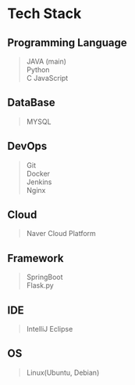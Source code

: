 # Tech Stack
## Programming Language
> JAVA (main)    
> Python  
> C
> JavaScript
## DataBase
> MYSQL
## DevOps
> Git  
> Docker  
> Jenkins  
> Nginx
## Cloud
> Naver Cloud Platform
## Framework
> SpringBoot  
> Flask.py
## IDE
> IntelliJ
> Eclipse
## OS
> Linux(Ubuntu, Debian)

[//]: # (![dealim's GitHub stats]&#40;https://github-readme-stats.vercel.app/api?username=dealim&show_icons=true&theme=radical&#41;)
